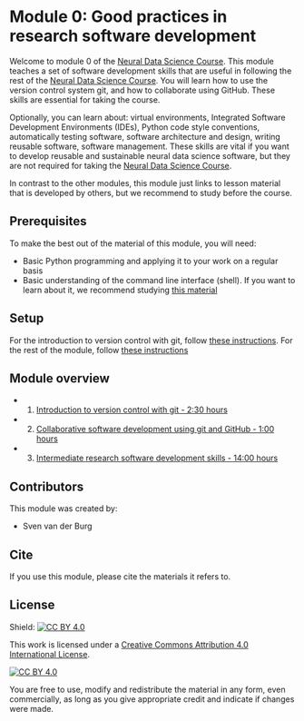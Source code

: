 # Module 0: Good practices in research software development 
Welcome to module 0 of the [Neural Data Science Course](https://neural-data-science-course.github.io/). 
This module teaches a set of software development skills that are useful in following the 
rest of the [Neural Data Science Course](https://neural-data-science-course.github.io/). 
You will learn how to use the version control system git, and how to collaborate using GitHub.
These skills are essential for taking the course.

Optionally, you can learn about: virtual environments, Integrated Software Development Environments (IDEs), Python code style conventions, 
automatically testing software, software architecture and design, 
writing reusable software, software management. 
These skills are vital if you want to develop reusable and sustainable neural data science software,
but they are not required for taking the [Neural Data Science Course](https://neural-data-science-course.github.io/).

In contrast to the other modules, this module just links to lesson material that is developed by others, 
but we recommend to study before the course.

## Prerequisites
To make the best out of the material of this module, you will need:  
* Basic Python programming and applying it to your work on a regular basis
* Basic understanding of the command line interface (shell). 
  If you want to learn about it, we recommend studying [this material](https://swcarpentry.github.io/shell-novice/)

## Setup
For the introduction to version control with git, follow [these instructions](https://swcarpentry.github.io/git-novice/setup.html).
For the rest of the module, follow [these instructions](https://carpentries-incubator.github.io/python-intermediate-development/setup.html)

## Module overview
* 01. [Introduction to version control with git - 2:30 hours](01-git-intro/README.md)
* 02. [Collaborative software development using git and GitHub - 1:00 hours](02-git-collaboration/README.md)
* 03. [Intermediate research software development skills - 14:00 hours](03-intermediate-python/README.md)


## Contributors
This module was created by:  
* Sven van der Burg

## Cite
If you use this module, please cite the materials it refers to.

## License

Shield: [![CC BY 4.0][cc-by-shield]][cc-by]

This work is licensed under a
[Creative Commons Attribution 4.0 International License][cc-by].

[![CC BY 4.0][cc-by-image]][cc-by]

[cc-by]: http://creativecommons.org/licenses/by/4.0/
[cc-by-image]: https://i.creativecommons.org/l/by/4.0/88x31.png
[cc-by-shield]: https://img.shields.io/badge/License-CC%20BY%204.0-lightgrey.svg

You are free to use, modify and redistribute the material in any form, even commercially, as long as you give appropriate credit and indicate if changes were made.

